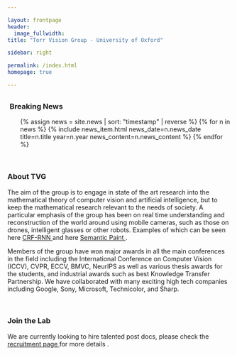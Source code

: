 ```yaml
---

layout: frontpage
header:
  image_fullwidth:
title: "Torr Vision Group - University of Oxford"

sidebar: right

permalink: /index.html
homepage: true

---
```


<div class="row" style= "margin-top: 30px; margin-left: 1%">
    <div class="light-section mt-6 mb-6">
      <h3 class="section-title">Breaking News</h3>
      <ul class="timeline col-md-6 off-md-6">
        {% assign news = site.news | sort: "timestamp" | reverse %}
        {% for n in news %}
          {% include news_item.html news_date=n.news_date title=n.title year=n.year news_content=n.news_content %}
        {% endfor %}
      </ul>
  </div>
</div>



<div class="pc dark-section" style="">
  <br>
  <h3 class="section-title"> About TVG </h3> 

The aim of the group is to engage in state of the art research into the mathematical theory of computer vision and artificial intelligence, but to keep the mathematical research relevant to the needs of society. A particular emphasis of the group has been on real time understanding and reconstruction of the world around using mobile cameras, such as those on drones, intelligent glasses or other robots. Examples of which can be seen here <a href="http://www.robots.ox.ac.uk/~szheng/crfasrnndemo"> CRF-RNN </a> and here <a href="https://www.youtube.com/watch?v=z_TcWC7yjj0"> Semantic Paint </a>.

Members of the group have won major awards in all the main conferences in the field including the International Conference on Computer Vision (ICCV), CVPR, ECCV, BMVC, NeurIPS as well as various thesis awards for the students, and industrial awards such as best Knowledge Transfer Partnership. We have collaborated with many exciting high tech companies including Google, Sony, Microsoft, Technicolor, and Sharp.

</div>


<div class="pc light-section" style="">
  <br>
  <h3 class="section-title"> Join the Lab </h3> 

  We are currently looking to hire talented post docs, please check the <a href="https://torrvision.com/recruitment/"> recruitment page </a> for more details .

</div>
